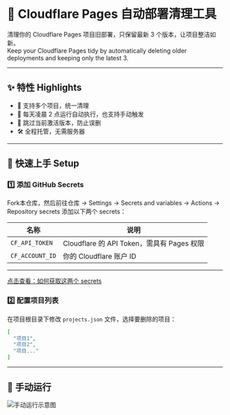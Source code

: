 # 🧹 Cloudflare Pages 自动部署清理工具

清理你的 Cloudflare Pages 项目旧部署，只保留最新 3 个版本，让项目整洁如新。  
Keep your Cloudflare Pages tidy by automatically deleting older deployments and keeping only the latest 3.

---

## ✨ 特性 Highlights

- 🔁 支持多个项目，统一清理
- 🧹 每天凌晨 2 点运行自动执行，也支持手动触发
- 🔐 跳过当前激活版本，防止误删
- 🛠️ 全程托管，无需服务器

---

## 🚀 快速上手 Setup

### 1️⃣ 添加 GitHub Secrets

Fork本仓库，然后前往仓库 → Settings → Secrets and variables → Actions → Repository secrets 添加以下两个 secrets：

| 名称             | 说明                                |
|------------------|-------------------------------------|
| `CF_API_TOKEN`   | Cloudflare 的 API Token，需具有 Pages 权限 |
| `CF_ACCOUNT_ID`  | 你的 Cloudflare 账户 ID               |

---
[点击查看：如何获取这两个 secrets](https://wobshare.us.kg/del-cf-deploy)

### 2️⃣ 配置项目列表

在项目根目录下修改 `projects.json` 文件，选择要删除的项目：

```json
[
  "项目1",
  "项目2",
  "项目..."
]
```

---

## 🔰 手动运行

![手动运行示意图](https://gcore.jsdelivr.net/gh/wob-21/Cloud-storage@main/image/34.png)
